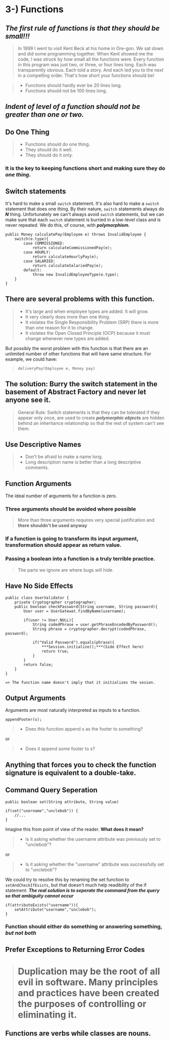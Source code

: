 # 3-) Functions

## ***The first rule of functions is that they should be small!!!***

> In 1999 I went to visit Kent Beck at his home in Ore-gon. We sat down and did some programming together. When Kent showed me the code, I was struck by how small all the functions were. Every function in this program was just two, or three, or four lines long. Each was transparently obvious. Each told a story. And each led you to the next in a compelling order. That's how short your functions should be!

>- Functions should hardly ever be 20 lines long.
>- Functions should not be 100 lines long.

## *Indent of level of a function should not be greater than one or two.*

## Do One Thing

>- Functions should do one thing. 
>- They should do it well. 
>- They should do it only.

### It is the key to keeping functions short and making sure they do ***one thing***.

## Switch statements

It's hard to make a small ``switch`` statement. It's also hard to make a ``switch`` statement that does one thing. By their nature, ``switch`` statements always do ***N*** thing. Unfortunately we can't always avoid ``switch`` statements, but we can make sure that each ``switch`` statement is burried in a low-level class and is never repeated. We do this, of course, with ***polymorphism.***

```
public Money calculatePay(Employee e) throws InvalidEmployee {
    switch(e.type){
        case COMMISSIONED:
            return calculateCommissionedPay(e);
        case HOURLY:
            return calculateHourlyPay(e);
        case SALARIED:
            return calculateSalariedPay(e);
        default:
            throw new InvalidEmployeeType(e.type);
    }
}

```
## There are several problems with this function. 
>- It's large and when employee types are added. It will grow.
>- It very clearly does more than one thing.
>- It violates the Single Responsibility Problem (SRP) there is more than one reason for it to change.
>- It violates the Open Closed Principle (OCP) because it must change whenever new types are added.

But possibly the worst problem with this function is that there are an unlimited number of other functions that will have same structure. For example, we could have:

> ``deliveryPay(Employee e, Money pay)``

## **The solution**:  Burry the switch statement in the basement of **Abstract Factory** and never let anyone see it.

> General Rule: Switch statements is that they can be tolerated if they appear only once, are used to create ***polymorphic objects*** are hidden behind an inheritance relationship so that the rest of system can't see them.

## Use Descriptive Names

>- Don't be afraid to make a name long. 
>- Long description name is better than a long descriptive comments.

## Function Arguments

The ideal number of arguments for a function is zero. 

### **Three arguments should be avoided where possible**

> More than three arguments requires very special justification and **there shouldn't be used anyway**

### If a function is going to transform its input argument, transformation should appear as return value.

### Passing a boolean into a function is a truly terrible practice.

> The parts we ignore are where bugs will hide.

## Have No Side Effects

```
public class UserValidator {
    private Cryptographer cryptographer;
    public boolean checkPassword(String username, String password){
        User user = UserGatewat.findByName(username);

        if(user != User.NULL){
            String codedPhrase = user.getPhraseEncodedByPassword();
            String phrase = cryptographer.decrypt(codedPhrase, password);
            
            if("Valid Password").equals(phrase){
                ***Session.initialize();***(Side Effect here)
                return true;
            }
        }
        return false;
    }
}

=> The function name doesn't imply that it initializes the sesion.

```

## Output Arguments

Arguments are most naturally interpreted as inputs to a function. 

``appendFooter(s);``

>- Does this function append s as the footer to something?

or

>- Does it append some footer to s?

## Anything that forces you to check the function signature is equivalent to a double-take.

## Command Query Seperation 

``public boolean set(String attribute, String value)``

```
if(set("username","unclebob")) {
    //...
}
```
Imagine this from point of view of the reader. **What does it mean?**

>- Is it asking whether the username attribute was previously set to "unclebob"?

or

>* Is it asking whether the "username" attribute was successfully set to "unclebob"?

We could try to resolve this by renaming the set function to ``setAndCheckIfExists``, but that doesn't much help readibility of the if statement.
***The real solution is to seperate the command from the query so that ambiguity cannot occur***

```
if(attributeExists("username")){
    setAttribute("username","unclebob");
}
```

### Function should either do something or answering something, ***but not both***

## Prefer Exceptions to Returning Error Codes

> # Duplication may be the root of all evil in software. Many principles and practices have been created the purposes of controlling or eliminating it.


## Functions are verbs while classes are nouns.